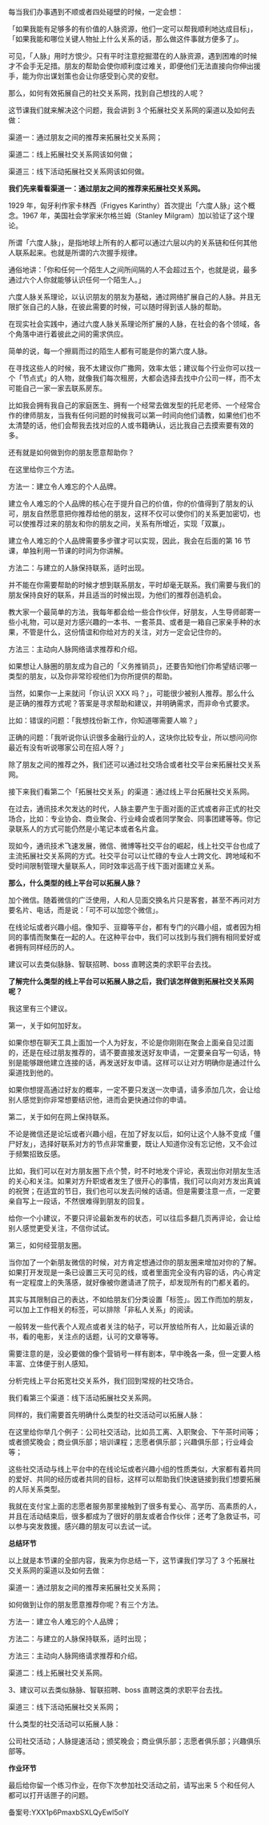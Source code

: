 每当我们办事遇到不顺或者四处碰壁的时候，一定会想：

「如果我能有足够多的有价值的人脉资源，他们一定可以帮我顺利地达成目标」，「如果我能和哪位关键人物扯上什么关系的话，那么做这件事就方便多了」。

可见，「人脉」用时方恨少。只有平时注意挖掘潜在的人脉资源，遇到困难的时候才不会手无足措。朋友的帮助会使你顺利度过难关，即便他们无法直接向你伸出援手，能为你出谋划策也会让你感受到心灵的安慰。

那么，如何有效拓展自己的社交关系网，找到自己想找的人呢？

这节课我们就来解决这个问题，我会讲到 3 个拓展社交关系网的渠道以及如何去做：

渠道一：通过朋友之间的推荐来拓展社交关系网；

渠道二：线上拓展社交关系网该如何做；

渠道三：线下活动拓展社交关系网该如何做。

**我们先来看看渠道一：通过朋友之间的推荐来拓展社交关系网。**

1929 年，匈牙利作家卡林西（Frigyes Karinthy）首次提出「六度人脉」这个概念。1967 年，美国社会学家米尔格兰姆（Stanley Milgram）加以验证了这个理论。

所谓「六度人脉」，是指地球上所有的人都可以通过六层以内的关系链和任何其他人联系起来。也就是所谓的六次握手规律。

通俗地讲：「你和任何一个陌生人之间所间隔的人不会超过五个，也就是说，最多通过六个人你就能够认识任何一个陌生人。」

六度人脉关系理论，以认识朋友的朋友为基础，通过网络扩展自己的人脉。并且无限扩张自己的人脉，在彼此需要的时候，可以随时得到该人脉的帮助。

在现实社会实践中，通过六度人脉关系理论所扩展的人脉，在社会的各个领域，各个角落中进行着彼此之间的需求供应。

简单的说，每一个擦肩而过的陌生人都有可能是你的第六度人脉。

在寻找这些人的时候，我不太建议你广撒网，效率太低；建议每个行业你可以找一个「节点式」的人物，就像我们每次租房，大都会选择去找中介公司一样，而不太可能自己一家一家去联系房东。

比如我会拥有我自己的家庭医生、拥有一个经常去做发型的托尼老师、一个经常合作的律师朋友，当我有任何问题的时候我可以第一时间向他们请教，如果他们也不太清楚的话，他们会帮我去找对应的人或书籍确认，远比我自己去摸索要有效的多。

还有就是如何做到你的朋友愿意帮助你？

在这里给你三个方法。

方法一：建立令人难忘的个人品牌。

建立令人难忘的个人品牌的核心在于提升自己的价值，你的价值得到了朋友的认可，朋友自然愿意把你推荐给他的朋友，这样不仅可以使你们的关系更加密切，也可以使推荐过来的朋友和你的朋友之间，关系有所增近，实现「双赢」。

建立令人难忘的个人品牌需要多步骤才可以实现，因此，我会在后面的第 16 节课，单独利用一节课的时间为你讲解。

方法二：与建立的人脉保持联系，适时出现。

并不能在你需要帮助的时候才想到联系朋友，平时却毫无联系。我们需要与我们的朋友保持良好的联系，并且适当的时候出现，为他们的推荐创造机会。

教大家一个最简单的方法，我每年都会给一些合作伙伴，好朋友，人生导师邮寄一些小礼物，可以是对方感兴趣的一本书、一套茶具、或者是一箱自己家亲手种的水果，不管是什么，这份情谊和你给对方的关注，对方一定会记住你的。

方法三：主动向人脉网络请求推荐和介绍。

如果想让人脉圈的朋友成为自己的「义务推销员」，还要告知他们你希望结识哪一类型的朋友，以及你非常珍视他们为你所提供的帮助。

当然，如果你一上来就问「你认识 XXX 吗？」，可能很少被别人推荐。那么什么是正确的推荐方式呢？答案是寻求帮助和建议，并明确需求，而非命令式要求。

比如：错误的问题：「我想找份新工作，你知道哪需要人嘛？」

正确的问题：「我听说你认识很多金融行业的人，这块你比较专业，所以想问问你最近有没有听说哪家公司在招人呀？」

除了朋友之间的推荐之外，我们还可以通过社交场合或者社交平台来拓展社交关系网。

接下来我们看第二个「拓展社交关系」的渠道：通过线上平台拓展社交关系网。

在过去，通讯技术欠发达的时代，人脉主要产生于面对面的正式或者非正式的社交场合，比如：专业协会、商业聚会、行业峰会或者同学聚会、同事团建等等。你记录联系人的方式可能仍然是小笔记本或者名片盒。

现如今，通讯技术飞速发展，微信、微博等社交平台的崛起，线上社交平台也成了主流拓展社交关系网的方式。社交平台可以让忙碌的专业人士跨文化、跨地域和不受时间限制管理大量联系人，同时效率远高于线下面对面建立关系。

**那么，什么类型的线上平台可以拓展人脉？**

加个微信。随着微信的广泛使用，人和人见面交换名片只是客套，甚至不再问对方要名片、电话，而是说：「可不可以加您个微信」。

在线论坛或者兴趣小组。像知乎、豆瓣等平台，都有专门的兴趣小组，或者因为相同的事情而聚集在一起的人。在这种平台中，我们可以找到与我们拥有相同爱好或者拥有同样经历的人。

建议可以去类似脉脉、智联招聘、boss 直聘这类的求职平台去找。

**了解完什么类型的线上平台可以拓展人脉之后，我们该怎样做到拓展社交关系网呢？**

我这里有三个建议。

第一，关于如何加好友。

如果你想在聊天工具上面加一个人为好友，不论是你刚刚在聚会上面亲自见过面的，还是在经过朋友推荐的，请不要直接发送好友申请，一定要亲自写一句话，特别是能够跟他建立连接的话，再发送好友申请。这样可以让对方明确你是通过什么渠道找到他的。

如果你想提高通过好友的概率，一定不要只发送一次申请，请多添加几次，会让给别人感觉到你非常想要结识他，进而会更快通过你的申请。

第二，关于如何在网上保持联系。

不论是微信还是论坛或者兴趣小组，在加了好友以后，如何让这个人脉不变成「僵尸好友」，选择好联系对方的节点非常重要，既让人知道你没有忘记他，又不会过于频繁招致反感。

比如，我们可以在对方朋友圈下点个赞，时不时地发个评论，表现出你对朋友生活的关心和关注。如果对方升职或者发生了很开心的事情，我们可以向对方发出真诚的祝贺；在适宜的节日，我们也可以发去问候的话语。但是需要注意一点，一定要亲自写上一段话，不然很难得到朋友的回复。

给你一个小建议，不要只评论最新发布的状态，可以往后多翻几页再评论，会让给别人感觉更受关注，不信你试试。

第三，如何经营朋友圈。

当你加了一个新朋友微信的时候，对方肯定想通过你的朋友圈来增加对你的了解。如果打开发现是一条已设置三天可见的线，或者里面完全没有内容的话，内心肯定有一定程度上的失落感，就好像被你邀请进了院子，却发现所有的门都关着的。

其实与其限制自己的表达，不如给朋友们分类设置「标签」。因工作而加的朋友，可以加上工作相关的标签，可以排除「非私人关系」的阅读。

一般转发一些代表个人观点或者关注的帖子，可以开放给所有人，比如最近读的书，看的电影，关注点的话题，认可的文章等等。

需要注意的是，没必要做的像个营销号一样有剧本，早中晚各一条，但一定要人格丰富、立体便于别人感知。

分析完线上平台拓宽社交关系外，我们回到常规的社交场合。

我们看第三个渠道：线下活动拓展社交关系网。

同样的，我们需要首先明确什么类型的社交活动可以拓展人脉：

在这里给你举几个例子：公司社交活动，比如员工离、入职聚会、下午茶时间等；或者颁奖晚会；商业俱乐部；培训课程；志愿者俱乐部；兴趣俱乐部；行业峰会等；

这些社交活动与线上平台中的在线论坛或者兴趣小组的性质类似，大家都有着共同的爱好、共同的经历或者共同的目标，这样可以帮助我们快速链接到我们想要拓展的人际关系类型。

我就在支付宝上面的志愿者服务那里接触到了很多有爱心、高学历、高素质的人，并且在活动结束后，很多都成为了很好的朋友或者合作伙伴；还考了急救证书，可以参与突发救援。感兴趣的朋友可以去试一试。

**总结环节**

以上就是本节课的全部内容，我来为你总结一下，这节课我们学习了 3 个拓展社交关系网的渠道以及如何去做：

渠道一：通过朋友之间的推荐来拓展社交关系网；

如何做到让你的朋友愿意推荐你呢？有三个方法。

方法一：建立令人难忘的个人品牌；

方法二：与建立的人脉保持联系，适时出现；

方法三：主动向人脉网络请求推荐和介绍。

渠道二：线上拓展社交关系网。

3、建议可以去类似脉脉、智联招聘、boss 直聘这类的求职平台去找。

渠道三：线下活动拓展社交关系网；

什么类型的社交活动可以拓展人脉：

公司社交活动；人脉提速活动；颁奖晚会；商业俱乐部；志愿者俱乐部；兴趣俱乐部等。

**作业环节**

最后给你留一个练习作业，在你下次参加社交活动之前，请写出来 5 个和任何人都可以打开话匣子的问题。

备案号:YXX1p6PmaxbSXLQyEwI5olY